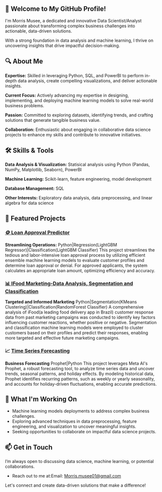 ## 👋 Welcome to My GitHub Profile!
I'm Morris Musee, a dedicated and innovative Data Scientist/Analyst passionate about transforming complex business challenges into actionable, data-driven solutions. 

With a strong foundation in data analysis and machine learning, I thrive on uncovering insights that drive impactful decision-making.

## 🔍 About Me

**Expertise:** Skilled in leveraging Python, SQL, and PowerBI to perform in-depth data analysis, create compelling visualizations, and deliver actionable insights.

**Current Focus:** Actively advancing my expertise in designing, implementing, and deploying machine learning models to solve real-world business problems.

**Passion:** Committed to exploring datasets, identifying trends, and crafting solutions that generate tangible business value.

**Collaboration:** Enthusiastic about engaging in collaborative data science projects to enhance my skills and contribute to innovative initiatives.

## 🛠️ Skills & Tools

**Data Analysis & Visualization:** Statisical analysis using Python (Pandas, NumPy, Matplotlib, Seaborn), PowerBI

**Machine Learning:** Scikit-learn, feature engineering, model development

**Database Management:** SQL

**Other Interests:** Exploratory data analysis, data preprocessing, and linear algebra for data science

## 🎯 Featured Projects

### [🪙 Loan Approval Predictor](https://github.com/Morris-mk/Loan_Approval_Predictor)
**Streamlining Operations:**  Python|Regression(LightGBM Regressor)|Classification(LightGBM Classifier)
This project streamlines the tedious and labor-intensive loan approval process by utilizing efficient ensemble machine learning models to evaluate customer profiles and determine loan approval or denial. For approved applicants, the system calculates an appropriate loan amount, optimizing efficiency and accuracy. 

### [📊 IFood Marketing-Data Analysis, Segmentation and Classification](https://github.com/Morris-mk/IFood_Marketing-data-Analysis-segmentation-and-classification)
**Targeted and Informed Marketing** Python|Segmentation(KMeans Clustering)|Classification(RandomForest Classifier)
A comprehensive analysis of iFood(a leading food delivery app in Brazil) customer response data from past marketing campaigns was conducted to identify key factors influencing customer reactions, whether positive or negative. Segmentation and classification machine learning models were employed to cluster customers based on their profiles and predict their responses, enabling more targeted and effective future marketing campaigns. 

### 📈 [Time Series Forecasting](https://github.com/Morris-mk/Time_series_Analysis_-_Forecasting)
**Business Forecasting** Prophet|Python
This project leverages Meta AI's Prophet, a robust forecasting tool, to analyze time series data and uncover trends, seasonal patterns, and holiday effects. By modeling historical data, Prophet identifies recurring patterns, such as weekly or yearly seasonality, and accounts for holiday-driven fluctuations, enabling accurate predictions.


## 🚀 What I'm Working On

- Machine learning models deployments to address complex business challenges.
- Exploring advanced techniques in data preprocessing, feature engineering, and visualization to uncover meaningful insights.
- Seeking opportunities to collaborate on impactful data science projects.

## 📫 Get in Touch
I’m always open to discussing data science, machine learning, or potential collaborations. 
- Reach out to me at:Email: Morris.musee01@gmail.com

Let's connect and create data-driven solutions that make a difference!

<!---
Morris-best/Morris-best is a ✨ special ✨ repository because its `README.md` (this file) appears on your GitHub profile.
You can click the Preview link to take a look at your changes.
--->
